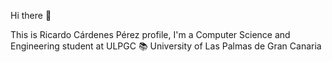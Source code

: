 Hi there 👋

This is Ricardo Cárdenes Pérez profile, I'm a Computer Science and Engineering student at ULPGC
📚 University of Las Palmas de Gran Canaria
